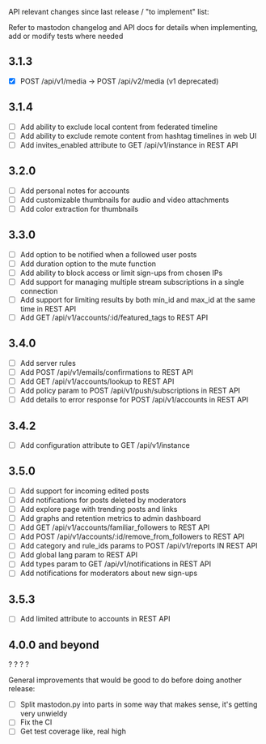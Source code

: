 API relevant changes since last release / "to implement" list:

Refer to mastodon changelog and API docs for details when implementing, add or modify tests where needed

3.1.3
-----
* [x] POST /api/v1/media → POST /api/v2/media (v1 deprecated)

3.1.4
-----
* [ ] Add ability to exclude local content from federated timeline
* [ ] Add ability to exclude remote content from hashtag timelines in web UI
* [ ] Add invites_enabled attribute to GET /api/v1/instance in REST API

3.2.0
-----
* [ ] Add personal notes for accounts
* [ ] Add customizable thumbnails for audio and video attachments
* [ ] Add color extraction for thumbnails

3.3.0
-----
* [ ] Add option to be notified when a followed user posts
* [ ] Add duration option to the mute function
* [ ] Add ability to block access or limit sign-ups from chosen IPs
* [ ] Add support for managing multiple stream subscriptions in a single connection
* [ ] Add support for limiting results by both min_id and max_id at the same time in REST API
* [ ] Add GET /api/v1/accounts/:id/featured_tags to REST API

3.4.0
-----
* [ ] Add server rules
* [ ] Add POST /api/v1/emails/confirmations to REST API
* [ ] Add GET /api/v1/accounts/lookup to REST API
* [ ] Add policy param to POST /api/v1/push/subscriptions in REST API
* [ ] Add details to error response for POST /api/v1/accounts in REST API

3.4.2
-----
* [ ] Add configuration attribute to GET /api/v1/instance

3.5.0
-----
* [ ] Add support for incoming edited posts
* [ ] Add notifications for posts deleted by moderators
* [ ] Add explore page with trending posts and links
* [ ] Add graphs and retention metrics to admin dashboard
* [ ] Add GET /api/v1/accounts/familiar_followers to REST API
* [ ] Add POST /api/v1/accounts/:id/remove_from_followers to REST API
* [ ] Add category and rule_ids params to POST /api/v1/reports IN REST API
* [ ] Add global lang param to REST API
* [ ] Add types param to GET /api/v1/notifications in REST API
* [ ] Add notifications for moderators about new sign-ups

3.5.3
-----
* [ ] Add limited attribute to accounts in REST API

4.0.0 and beyond
----------------
? ? ? ?

General improvements that would be good to do before doing another release:
* [ ] Split mastodon.py into parts in some way that makes sense, it's getting very unwieldy
* [ ] Fix the CI
* [ ] Get test coverage like, real high
